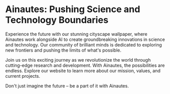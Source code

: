 <!--font:Roboto-->

# Ainautes: Pushing Science and Technology Boundaries

Experience the future with our stunning cityscape wallpaper, where Ainautes work alongside AI to create groundbreaking innovations in science and technology. Our community of brilliant minds is dedicated to exploring new frontiers and pushing the limits of what's possible.

Join us on this exciting journey as we revolutionize the world through cutting-edge research and development. With Ainautes, the possibilities are endless. Explore our website to learn more about our mission, values, and current projects.

Don't just imagine the future – be a part of it with Ainautes.

<!--

Write me markdown content of website with wallpaper:

"A futuristic cityscape where Ainautes work alongside AI to push the boundaries of science and technology."

The header of the page should not be copy of the text but rather a real content of the website which is using this wallpaper.


---


# Welcome to Ainautes - Pushing the Boundaries of Science and Technology

Experience the future with our stunning cityscape wallpaper, where Ainautes work alongside AI to create groundbreaking innovations in science and technology. Our community of brilliant minds is dedicated to exploring new frontiers and pushing the limits of what's possible.

Join us on this exciting journey as we revolutionize the world through cutting-edge research and development. With Ainautes, the possibilities are endless. Explore our website to learn more about our mission, values, and current projects.

Don't just imagine the future – be a part of it with Ainautes.


---


Write me a Google font which is best fitting for the website.

Pick from the list:
- Lobster
- Roboto
- Open Sans
- Cabin
- Cinzel
- IBM Plex Sans
- Barlow Condensed
- Great Vibes
- Poppins
- Dancing Script
- Lato
- Cormorant Garamond
- Montserrat
- Cinzel Decorative
- Alegreya
- Creepster
- Futura
- Orbitron
- Exo 2
- Inter
- Playfair Display
- Raleway


Write just the font name nothing else.


---


I would recommend using the "Roboto" font for the website.

-->
